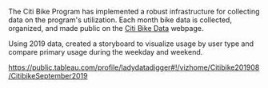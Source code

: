 The Citi Bike Program has implemented a robust infrastructure for collecting data on the program's utilization. Each month bike data is collected, organized, and made public on the [Citi Bike Data](https://www.citibikenyc.com/system-data) webpage.

Using 2019 data, created a storyboard to visualize usage by user type and compare primary usage during the weekday and weekend. 

https://public.tableau.com/profile/ladydatadigger#!/vizhome/Citibike201908/CitibikeSeptember2019
